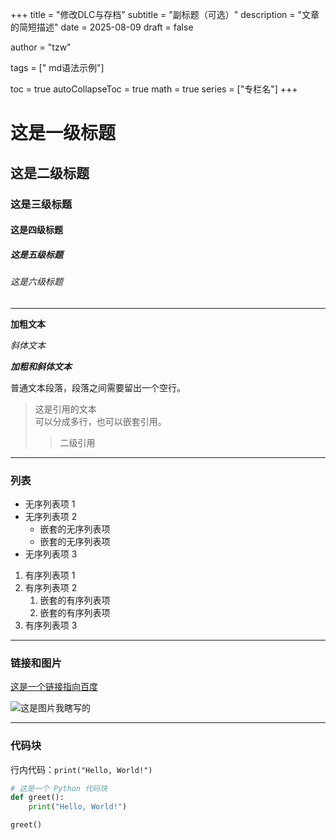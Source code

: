 +++
title = "修改DLC与存档"
subtitle = "副标题（可选）"
description = "文章的简短描述"
date = 2025-08-09
draft = false

author = "tzw"

tags = [" md语法示例"]


toc = true
autoCollapseToc = true
math = true
series = ["专栏名"]
+++

# 这是一级标题

## 这是二级标题

### 这是三级标题

#### 这是四级标题

##### 这是五级标题

###### 这是六级标题

---

**加粗文本**

*斜体文本*

***加粗和斜体文本***

普通文本段落，段落之间需要留出一个空行。

> 这是引用的文本  
> 可以分成多行，也可以嵌套引用。
>
> > 二级引用

---

### 列表

- 无序列表项 1
- 无序列表项 2
  - 嵌套的无序列表项
  - 嵌套的无序列表项
- 无序列表项 3

1. 有序列表项 1
2. 有序列表项 2
   1. 嵌套的有序列表项
   2. 嵌套的有序列表项
3. 有序列表项 3

---

### 链接和图片

[这是一个链接指向百度](https://www.baidu.com)

![这是图片我瞎写的](https://via.placeholder.com/150)

---

### 代码块

行内代码：`print("Hello, World!")`

```python
# 这是一个 Python 代码块
def greet():
    print("Hello, World!")

greet()
